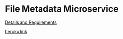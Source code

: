 # File Metadata Microservice
[Details and Requirements](https://www.freecodecamp.com/challenges/file-metadata-microservice)

[heroku link](https://jomcode-fcc-filemetadata.herokuapp.com/)
